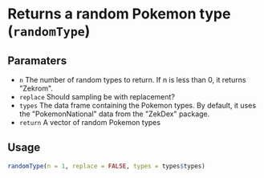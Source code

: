 # Returns a random Pokemon type (`randomType`)



## Paramaters
 - `n` The number of random types to return. If n is less than 0, it returns "Zekrom".
 - `replace` Should sampling be with replacement?
 - `types` The data frame containing the Pokemon types. By default, it uses the "PokemonNational" data from the "ZekDex" package.
 - `return` A vector of random Pokemon types

## Usage
```r
randomType(n = 1, replace = FALSE, types = types$types)
```